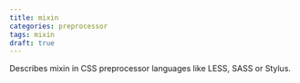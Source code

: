```yaml
---
title: mixin
categories: preprocessor
tags: mixin
draft: true
---
```


Describes mixin in CSS preprocessor languages like LESS, SASS or Stylus.
